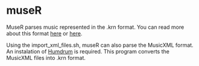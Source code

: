 # museR

MuseR parses music represented in the .krn format. You can read more about this format [here](http://www.humdrum.org/guide/ch02/) or [here](https://csml.som.ohio-state.edu/Humdrum/representations/kern.html). 

Using the import_xml_files.sh, museR can also parse the MusicXML format. An instalation of [Humdrum](https://github.com/kroger/humdrum) is required. This program converts the MusicXML files into .krn format. 
